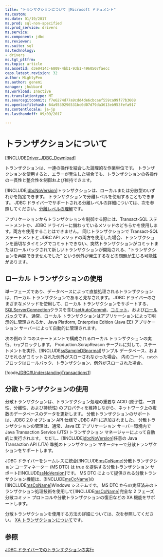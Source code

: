 ```yaml
---
title: "トランザクションについて |Microsoft ドキュメント"
ms.custom: 
ms.date: 01/19/2017
ms.prod: sql-non-specified
ms.prod_service: drivers
ms.service: 
ms.component: jdbc
ms.reviewer: 
ms.suite: sql
ms.technology:
- drivers
ms.tgt_pltfrm: 
ms.topic: article
ms.assetid: d3e0414c-6809-4bb1-93b1-4960507faecc
caps.latest.revision: 32
author: MightyPen
ms.author: genemi
manager: jhubbard
ms.workload: Inactive
ms.translationtype: MT
ms.sourcegitcommit: f7e6274d77a9cdd4de6cbcaef559ca99f77b3608
ms.openlocfilehash: 64a9539296531bc0d07d79da3613eb953fefa917
ms.contentlocale: ja-jp
ms.lasthandoff: 09/09/2017

---
```

# <a name="understanding-transactions"></a>トランザクションについて
[!INCLUDE[Driver_JDBC_Download](../../includes/driver_jdbc_download.md)]

  トランザクションは、一連の操作を結合した論理的な作業単位です。 トランザクションを使用すると、エラーが発生した場合でも、トランザクションの各操作の一貫性と整合性を制御および維持できます。  
  
 [!INCLUDE[jdbcNoVersion](../../includes/jdbcnoversion_md.md)]トランザクションは、ローカルまたは分散型のいずれかを指定できます。 トランザクションで分離レベルを使用することもできます。 JDBC ドライバーでサポートされる分離レベルの詳細については、次を参照してください。[分離レベルの理解](../../connect/jdbc/understanding-isolation-levels.md)です。  
  
 アプリケーションからトランザクションを制御する際には、Transact-SQL ステートメントか、JDBC ドライバーに備わっているメソッドのどちらかを使用します。両方を使用することはできません。 同じトランザクションで Transact-SQL ステートメントと JDBC API メソッドの両方を使用した場合、トランザクションを適切なタイミングでコミットできない、突然トランザクションがコミットまたはロールバックされて新しいトランザクションが開始される、"トランザクションを再開できませんでした" という例外が発生するなどの問題が生じる可能性があります。  
  
## <a name="using-local-transactions"></a>ローカル トランザクションの使用  
 単一フェーズであり、データベースによって直接処理されるトランザクションは、ローカル トランザクションであると見なされます。 JDBC ドライバーのさまざまなメソッドを使用して、ローカル トランザクションをサポートする、 [SQLServerConnection](../../connect/jdbc/reference/sqlserverconnection-class.md)クラスを含む[setAutoCommit](../../connect/jdbc/reference/setautocommit-method-sqlserverconnection.md)、[コミット](../../connect/jdbc/reference/commit-method-sqlserverconnection.md)、および[ロールバック](../../connect/jdbc/reference/rollback-method.md)です。 通常、ローカル トランザクションはアプリケーションによって明示的に管理されるか、Java Platform, Enterprise Edition (Java EE) アプリケーション サーバーによって自動的に管理されます。  
  
 次の例の 2 つのステートメントで構成されるローカル トランザクションの実行、`try`ブロックします。 Production.ScrapReason テーブルに対して、ステートメントを実行、[!INCLUDE[ssSampleDBnormal](../../includes/sssampledbnormal_md.md)]サンプル データベース、およびそれらがコミットされた例外がスローされなかった場合。 内のコード、`catch`ブロックはロールバック、トランザクション、例外がスローされた場合。  
  
 [!code[JDBC#UnderstandingTransactions1](../../connect/jdbc/codesnippet/Java/understanding-transactions_1.java)]  
  
## <a name="using-distributed-transactions"></a>分散トランザクションの使用  
 分散トランザクションは、トランザクション処理の重要な ACID (原子性、一貫性、分離性、および持続性) のプロパティを維持しながら、ネットワーク上の複数のデータベースのデータを更新します。 分散トランザクションのサポートは、JDBC 2.0 オプション API 仕様で JDBC API に追加されました。 分散トランザクションの管理は、通常、Java EE アプリケーション サーバー環境内で Java Transaction Service (JTS) トランザクション マネージャーによって自動的に実行されます。 ただし、[!INCLUDE[jdbcNoVersion](../../includes/jdbcnoversion_md.md)]任意の Java Transaction API (JTA) 準拠のトランザクション マネージャーで分散トランザクションをサポートします。  
  
 JDBC ドライバーをシームレスに統合[!INCLUDE[msCoName](../../includes/msconame_md.md)]分散トランザクション コーディネーター (MS DTC) は true を提供する分散トランザクション サポート[!INCLUDE[ssNoVersion](../../includes/ssnoversion_md.md)]です。 MS DTC によって提供される分散トランザクション機能は、[!INCLUDE[msCoName](../../includes/msconame_md.md)]の[!INCLUDE[msCoName](../../includes/msconame_md.md)]Windows システムです。 MS DTC からの実証済みのトランザクション処理技術を使用して[!INCLUDE[msCoName](../../includes/msconame_md.md)]完全な 2 フェーズ分散コミット プロトコルや分散トランザクションの復旧などの XA 機能をサポートします。  
  
 分散トランザクションを使用する方法の詳細については、次を参照してください。 [XA トランザクションについて](../../connect/jdbc/understanding-xa-transactions.md)です。  
  
## <a name="see-also"></a>参照  
 [JDBC ドライバーでのトランザクションの実行](../../connect/jdbc/performing-transactions-with-the-jdbc-driver.md)  
  
  

